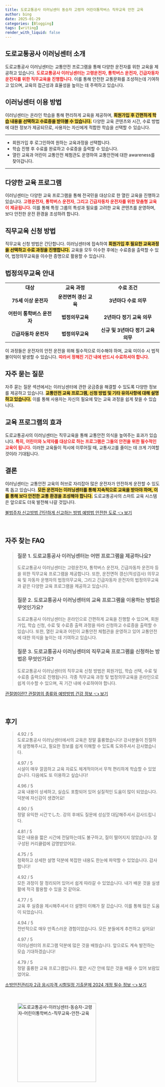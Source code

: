 ```yaml
---
title: 도로교통공사 이러닝센터 동승자 고령자 어린이통학버스 직무교육 안전 교육
author: bing
date: 2025-01-29
categories: [Blogging]
tags: [writing]
render_with_liquid: false
---
```



<h2 id='도로교통공사 이러닝센터 소개'>도로교통공사 이러닝센터 소개</h2>

<p>도로교통공사 이러닝센터는 교통안전 프로그램을 통해 다양한 운전자를 위한 교육을 제공하고 있습니다. <b><span style="color: #ee2323;">도로교통공사 이러닝센터는 고령운전자, 통학버스 운전자, 긴급자동차 운전자를 위한 직무교육을 진행합니다.</span></b> 이를 통해 안전한 교통문화를 조성하는데 기여하고 있으며, 교육의 접근성과 효율성을 높이는 데 주력하고 있습니다.</p>

<h2 id='이러닝센터 이용 방법'>이러닝센터 이용 방법</h2>

<p>이러닝센터는 온라인 학습을 통해 편리하게 교육을 제공하며, <b><span style="background-color: #ffe066;">회원가입 후 간편하게 학습 내용을 선택하고 수료증을 받아볼 수 있습니다.</span></b> 다양한 교육 콘텐츠와 시간, 수료 방법에 대한 정보가 제공되므로, 사용자는 자신에게 적합한 학습을 선택할 수 있습니다.</p>

<hr />

<ul>
    <li>회원가입 후 로그인하여 원하는 교육과정을 선택합니다.</li>
    <li>학습 진행 후 수료를 완료하고 수료증을 출력할 수 있습니다.</li>
    <li>열린 교육과 어린이 교통안전 체험관도 운영하여 교통안전에 대한 awareness를 찾아갑니다.</li>
</ul>

<hr />

<h2 id='다양한 교육 프로그램'>다양한 교육 프로그램</h2>

<p>이러닝센터는 다양한 교육 프로그램을 통해 전국민을 대상으로 한 열린 교육을 진행하고 있습니다. <b><span style="color: #ee2323;">고령운전자, 통학버스 운전자, 그리고 긴급자동차 운전자를 위한 맞춤형 교육이 제공됩니다.</span></b> 이를 통해 특정 그룹의 특성과 필요를 고려한 교육 콘텐츠를 운영하며, 보다 안전한 운전 환경을 조성하려 합니다.</p>

<h2 id='직무교육 신청 방법'>직무교육 신청 방법</h2>

<p>직무교육 신청 방법은 간단합니다. 이러닝센터에 접속하여 <b><span style="background-color: #ffe066;">회원가입 후 필요한 교육과정을 선택하고 수료 과정을 진행합니다.</span></b> 교육을 모두 이수한 후에는 수료증을 출력할 수 있어, 법정의무교육을 이수한 증명으로 활용할 수 있습니다.</p>

<h2 id='법정의무교육 안내'>법정의무교육 안내</h2>

<table>
    <tr>
        <td style="text-align: center; height: 17px;"><b>대상</b></td>
        <td style="text-align: center; height: 17px;"><b>교육 과정</b></td>
        <td style="text-align: center; height: 17px;"><b>수료 조건</b></td>
    </tr>
    <tr>
        <td style="text-align: center; height: 17px;"><b>75세 이상 운전자</b></td>
        <td style="text-align: center; height: 17px;"><b>운전면허 갱신 교육</b></td>
        <td style="text-align: center; height: 17px;"><b>3년마다 수료 의무</b></td>
    </tr>
    <tr>
        <td style="text-align: center; height: 17px;"><b>어린이 통학버스 운전자</b></td>
        <td style="text-align: center; height: 17px;"><b>법정의무교육</b></td>
        <td style="text-align: center; height: 17px;"><b>2년마다 정기 교육 의무</b></td>
    </tr>
    <tr>
        <td style="text-align: center; height: 17px;"><b>긴급자동차 운전자</b></td>
        <td style="text-align: center; height: 17px;"><b>법정의무교육</b></td>
        <td style="text-align: center; height: 17px;"><b>신규 및 3년마다 정기 교육 의무</b></td>
    </tr>
</table>

<p>이 과정들은 운전자의 안전 운전을 위해 필수적으로 이수해야 하며, 교육 미이수 시 법적 불이익이 발생할 수 있습니다. <b><span style="color: #ee2323;">따라서 정해진 기간 내에 반드시 수료하셔야 합니다.</span></b></p>

<h2 id='자주 묻는 질문'>자주 묻는 질문</h2>

<p>자주 묻는 질문 섹션에서는 이러닝센터에 관한 궁금증을 해결할 수 있도록 다양한 정보를 제공하고 있습니다. <b><span style="background-color: #ffe066;">교통안전 교육 프로그램, 신청 방법 및 기타 유의사항에 대해 설명하고 있습니다.</span></b> 이를 통해 사용자는 자신의 필요에 맞는 교육 과정을 쉽게 찾을 수 있습니다.</p>

<h2 id='교육 프로그램의 효과'>교육 프로그램의 효과</h2>

<p>도로교통공사의 이러닝센터는 직무교육을 통해 교통안전 의식을 높여주는 효과가 있습니다. <b><span style="color: #ee2323;">특히, 어린이와 노약자를 대상으로 하는 프로그램은 그들의 안전을 위한 필수적인 교육이 됩니다.</span></b> 이러한 교육들이 적시에 이루어질 때, 교통사고를 줄이는 데 크게 기여할 것이라 기대됩니다.</p>

<h2 id='결론'>결론</h2>

<p>이러닝센터는 교통안전 교육의 허브로 자리잡아 많은 운전자가 안전하게 운전할 수 있도록 돕고 있습니다. <b><span style="background-color: #ffe066;">모든 운전자는 이러닝센터를 통해 지속적으로 교육을 받아야 하며, 이를 통해 보다 안전한 교통 환경을 조성해야 합니다.</span></b> 도로교통공사의 스마트 교육 시스템은 앞으로도 더욱 발전해 나갈 것입니다.</p>


<p><a class="click-button" title="불법주차 신고방법 간단하게 신고하는 방법 예방법 안전한 도로" href="https://afficreate.github.io/posts/%EB%B6%88%EB%B2%95%EC%A3%BC%EC%B0%A8-%EC%8B%A0%EA%B3%A0%EB%B0%A9%EB%B2%95-%EA%B0%84%EB%8B%A8%ED%95%98%EA%B2%8C-%EC%8B%A0%EA%B3%A0%ED%95%98%EB%8A%94-%EB%B0%A9%EB%B2%95-%EC%98%88%EB%B0%A9%EB%B2%95-%EC%95%88%EC%A0%84%ED%95%9C-%EB%8F%84%EB%A1%9C/" rel="dofollow">불법주차 신고방법 간단하게 신고하는 방법 예방법 안전한 도로 👈 보기</a></p><br>
<h2 id='자주_찾는_FAQ'>자주 찾는 FAQ</h2>
<div itemscope="" itemtype="https://schema.org/FAQPage"> 
<blockquote> 
<div itemscope="" itemprop="mainEntity" itemtype="https://schema.org/Question"> 
<h3 itemprop="name">질문 1. 도로교통공사 이러닝센터는 어떤 프로그램을 제공하나요?</h3> 
<div itemscope="" itemprop="acceptedAnswer" itemtype="https://schema.org/Answer"> 
<span itemprop="text"> 
<p>도로교통공사 이러닝센터는 고령운전자, 통학버스 운전자, 긴급자동차 운전자 등을 위한 직무교육 프로그램을 제공합니다. 또한, 운전면허 갱신(적성검사) 의무교육 및 자동차 운행자의 법정의무교육, 그리고 긴급자동차 운전자의 법정의무교육과 같은 다양한 교육 프로그램을 제공하고 있습니다.</p> 
</span> 
</div> 
</div> 
<div itemscope="" itemprop="mainEntity" itemtype="https://schema.org/Question"> 
<h3 itemprop="name">질문 2. 도로교통공사 이러닝센터의 교육 프로그램을 이용하는 방법은 무엇인가요?</h3> 
<div itemscope="" itemprop="acceptedAnswer" itemtype="https://schema.org/Answer"> 
<span itemprop="text"> 
<p>도로교통공사 이러닝센터는 온라인으로 간편하게 교육을 진행할 수 있으며, 회원가입, 학습 신청, 수료 및 수료증 출력 과정을 따라 신청하고 수료증을 출력할 수 있습니다. 또한, 열린 교육과 어린이 교통안전 체험관을 운영하고 있어 교통안전에 대한 의식을 높이는 데 기여하고 있습니다.</p> 
</span> 
</div> 
</div> 
<div itemscope="" itemprop="mainEntity" itemtype="https://schema.org/Question"> 
<h3 itemprop="name">질문 3. 도로교통공사 이러닝센터의 직무교육 프로그램을 신청하는 방법은 무엇인가요?</h3> 
<div itemscope="" itemprop="acceptedAnswer" itemtype="https://schema.org/Answer"> 
<span itemprop="text"> 
<p>도로교통공사 이러닝센터의 직무교육 신청 방법은 회원가입, 학습 선택, 수료 및 수료증 출력으로 진행됩니다. 각종 직무교육 과정 및 법정의무교육을 온라인으로 쉽게 이수할 수 있으며, 꼭 기간 내에 수료하여야 합니다.</p> 
</span> 
</div> 
</div> 
</blockquote> 
</div>
<p><a class="click-button" title="관절염이란? 관절염의 종류와 예방방법 건강 정보" href="https://afficreate.github.io/posts/%EA%B4%80%EC%A0%88%EC%97%BC%EC%9D%B4%EB%9E%80-%EA%B4%80%EC%A0%88%EC%97%BC%EC%9D%98-%EC%A2%85%EB%A5%98%EC%99%80-%EC%98%88%EB%B0%A9%EB%B0%A9%EB%B2%95-%EA%B1%B4%EA%B0%95-%EC%A0%95%EB%B3%B4/" rel="dofollow">관절염이란? 관절염의 종류와 예방방법 건강 정보 👈 보기</a></p><br>
<h2 id='후기'>후기</h2>
<div itemscope itemtype="https://schema.org/Product">
  <blockquote>
  <div itemprop="review" itemscope itemtype="https://schema.org/Review">
      <div itemprop="reviewRating" itemscope itemtype="https://schema.org/Rating"> <span itemprop="ratingValue">4.92</span> / <span itemprop="bestRating">5</span> </div>
      <span itemprop="reviewBody">도로교통공사 이러닝센터에서의 교육은 정말 훌륭했습니다! 강사분들이 친절하게 설명해주시고, 필요한 정보를 쉽게 이해할 수 있도록 도와주셔서 감사했습니다.</span>
  </div>
  <br>
  <div itemprop="review" itemscope itemtype="https://schema.org/Review">
      <div itemprop="reviewRating" itemscope itemtype="https://schema.org/Rating"> <span itemprop="ratingValue">4.97</span> / <span itemprop="bestRating">5</span> </div>
      <span itemprop="reviewBody">시설이 매우 깔끔하고 교육 자료도 체계적이어서 무척 편리하게 학습할 수 있었습니다. 다음에도 또 이용하고 싶습니다!</span>
  </div>
  <br>
  <div itemprop="review" itemscope itemtype="https://schema.org/Review">
      <div itemprop="reviewRating" itemscope itemtype="https://schema.org/Rating"> <span itemprop="ratingValue">4.96</span> / <span itemprop="bestRating">5</span> </div>
      <span itemprop="reviewBody">교육 내용이 상세하고, 실습도 포함되어 있어 실질적인 도움이 많이 되었습니다. 덕분에 자신감이 생겼어요!</span>
  </div>
  <br>
  <div itemprop="review" itemscope itemtype="https://schema.org/Review">
      <div itemprop="reviewRating" itemscope itemtype="https://schema.org/Rating"> <span itemprop="ratingValue">4.90</span> / <span itemprop="bestRating">5</span> </div>
      <span itemprop="reviewBody">정말 유익한 시간でした. 강의 후에도 질문에 성심껏 대답해주셔서 감사드립니다.</span>
  </div>
  <br>
  <div itemprop="review" itemscope itemtype="https://schema.org/Review">
      <div itemprop="reviewRating" itemscope itemtype="https://schema.org/Rating"> <span itemprop="ratingValue">4.81</span> / <span itemprop="bestRating">5</span> </div>
      <span itemprop="reviewBody">많은 내용을 짧은 시간에 전달하는데도 불구하고, 질이 떨어지지 않았습니다. 잘 구성된 커리큘럼에 감명받았어요.</span>
  </div>
  <br>
  <div itemprop="review" itemscope itemtype="https://schema.org/Review">
      <div itemprop="reviewRating" itemscope itemtype="https://schema.org/Rating"> <span itemprop="ratingValue">4.75</span> / <span itemprop="bestRating">5</span> </div>
      <span itemprop="reviewBody">정확하고 상세한 설명 덕분에 복잡한 내용도 한눈에 파악할 수 있었습니다. 감사합니다!</span>
  </div>
  <br>
  <div itemprop="review" itemscope itemtype="https://schema.org/Review">
      <div itemprop="reviewRating" itemscope itemtype="https://schema.org/Rating"> <span itemprop="ratingValue">4.92</span> / <span itemprop="bestRating">5</span> </div>
      <span itemprop="reviewBody">모든 과정이 잘 정리되어 있어서 쉽게 따라갈 수 있었습니다. 내가 배운 것을 실생활에 적극 활용할 수 있을 것 같아요.</span>
  </div>
  <br>
  <div itemprop="review" itemscope itemtype="https://schema.org/Review">
      <div itemprop="reviewRating" itemscope itemtype="https://schema.org/Rating"> <span itemprop="ratingValue">4.77</span> / <span itemprop="bestRating">5</span> </div>
      <span itemprop="reviewBody">교육 후 실증을 제시해주셔서 더 설명이 이해가 잘 갔습니다. 이를 통해 많은 도움이 되었습니다.</span>
  </div>
  <br>
  <div itemprop="review" itemscope itemtype="https://schema.org/Review">
      <div itemprop="reviewRating" itemscope itemtype="https://schema.org/Rating"> <span itemprop="ratingValue">4.94</span> / <span itemprop="bestRating">5</span> </div>
      <span itemprop="reviewBody">전반적으로 매우 만족스러운 경험이었습니다. 모든 분들에게 추천하고 싶어요!</span>
  </div>
  <br>
  <div itemprop="review" itemscope itemtype="https://schema.org/Review">
      <div itemprop="reviewRating" itemscope itemtype="https://schema.org/Rating"> <span itemprop="ratingValue">4.97</span> / <span itemprop="bestRating">5</span> </div>
      <span itemprop="reviewBody">이러닝센터의 프로그램 덕분에 많은 것을 배웠습니다. 앞으로도 계속 발전하는 모습 기대하겠습니다!</span>
  </div>
  <br>
  <div itemprop="review" itemscope itemtype="https://schema.org/Review">
      <div itemprop="reviewRating" itemscope itemtype="https://schema.org/Rating"> <span itemprop="ratingValue">4.79</span> / <span itemprop="bestRating">5</span> </div>
      <span itemprop="reviewBody">정말 훌륭한 교육 프로그램입니다. 짧은 시간 안에 많은 것을 배울 수 있어 보람있었어요.</span>
  </div>
  </blockquote>
</div>
<p><a class="click-button" title="소방안전관리자 2급 응시자격 시험일정 기출문제 2024 개정 필수 정보" href="https://afficreate.github.io/posts/%EC%86%8C%EB%B0%A9%EC%95%88%EC%A0%84%EA%B4%80%EB%A6%AC%EC%9E%90-2%EA%B8%89-%EC%9D%91%EC%8B%9C%EC%9E%90%EA%B2%A9-%EC%8B%9C%ED%97%98%EC%9D%BC%EC%A0%95-%EA%B8%B0%EC%B6%9C%EB%AC%B8%EC%A0%9C-2024-%EA%B0%9C%EC%A0%95-%ED%95%84%EC%88%98-%EC%A0%95%EB%B3%B4/" rel="dofollow">소방안전관리자 2급 응시자격 시험일정 기출문제 2024 개정 필수 정보 👈 보기</a></p><br>
<figure class="image"><img src="https://afficreate.github.io/assets/img/thumbnail/도로교통공사-이러닝센터-동승자-고령자-어린이통학버스-직무교육-안전-교육.webp" alt="도로교통공사-이러닝센터-동승자-고령자-어린이통학버스-직무교육-안전-교육" width="256" height="256"></figure>